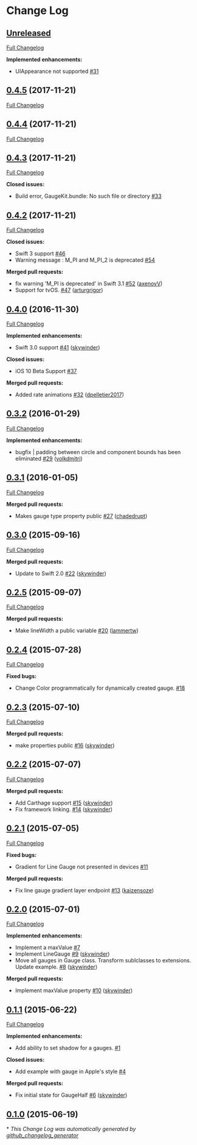 # Change Log

## [Unreleased](https://github.com/skywinder/GaugeKit/tree/HEAD)

[Full Changelog](https://github.com/skywinder/GaugeKit/compare/0.4.5...HEAD)

**Implemented enhancements:**

- UIAppearance not supported [\#31](https://github.com/skywinder/GaugeKit/issues/31)

## [0.4.5](https://github.com/skywinder/GaugeKit/tree/0.4.5) (2017-11-21)
[Full Changelog](https://github.com/skywinder/GaugeKit/compare/0.4.4...0.4.5)

## [0.4.4](https://github.com/skywinder/GaugeKit/tree/0.4.4) (2017-11-21)
[Full Changelog](https://github.com/skywinder/GaugeKit/compare/0.4.3...0.4.4)

## [0.4.3](https://github.com/skywinder/GaugeKit/tree/0.4.3) (2017-11-21)
[Full Changelog](https://github.com/skywinder/GaugeKit/compare/0.4.2...0.4.3)

**Closed issues:**

- Build error, GaugeKit.bundle: No such file or directory [\#33](https://github.com/skywinder/GaugeKit/issues/33)

## [0.4.2](https://github.com/skywinder/GaugeKit/tree/0.4.2) (2017-11-21)
[Full Changelog](https://github.com/skywinder/GaugeKit/compare/0.4.0...0.4.2)

**Closed issues:**

- Swift 3 support [\#46](https://github.com/skywinder/GaugeKit/issues/46)
- Warning message : M\_PI and M\_PI\_2 is deprecated [\#54](https://github.com/skywinder/GaugeKit/issues/54)

**Merged pull requests:**

- fix warning 'M\_PI is deprecated' in Swift 3.1 [\#52](https://github.com/skywinder/GaugeKit/pull/52) ([axenovV](https://github.com/axenovV))
- Support for tvOS. [\#47](https://github.com/skywinder/GaugeKit/pull/47) ([arturgrigor](https://github.com/arturgrigor))

## [0.4.0](https://github.com/skywinder/GaugeKit/tree/0.4.0) (2016-11-30)
[Full Changelog](https://github.com/skywinder/GaugeKit/compare/0.3.2...0.4.0)

**Implemented enhancements:**

- Swift 3.0 support [\#41](https://github.com/skywinder/GaugeKit/pull/41) ([skywinder](https://github.com/skywinder))

**Closed issues:**

- iOS 10 Beta Support [\#37](https://github.com/skywinder/GaugeKit/issues/37)

**Merged pull requests:**

- Added rate animations [\#32](https://github.com/skywinder/GaugeKit/pull/32) ([dpelletier2017](https://github.com/dpelletier2017))

## [0.3.2](https://github.com/skywinder/GaugeKit/tree/0.3.2) (2016-01-29)
[Full Changelog](https://github.com/skywinder/GaugeKit/compare/0.3.1...0.3.2)

**Implemented enhancements:**

- bugfix | padding between circle and component bounds has been eliminated [\#29](https://github.com/skywinder/GaugeKit/pull/29) ([volkdmitri](https://github.com/volkdmitri))

## [0.3.1](https://github.com/skywinder/GaugeKit/tree/0.3.1) (2016-01-05)
[Full Changelog](https://github.com/skywinder/GaugeKit/compare/0.3.0...0.3.1)

**Merged pull requests:**

- Makes gauge type property public [\#27](https://github.com/skywinder/GaugeKit/pull/27) ([chadedrupt](https://github.com/chadedrupt))

## [0.3.0](https://github.com/skywinder/GaugeKit/tree/0.3.0) (2015-09-16)
[Full Changelog](https://github.com/skywinder/GaugeKit/compare/0.2.5...0.3.0)

**Merged pull requests:**

- Update to Swift 2.0 [\#22](https://github.com/skywinder/GaugeKit/pull/22) ([skywinder](https://github.com/skywinder))

## [0.2.5](https://github.com/skywinder/GaugeKit/tree/0.2.5) (2015-09-07)
[Full Changelog](https://github.com/skywinder/GaugeKit/compare/0.2.4...0.2.5)

**Merged pull requests:**

- Make lineWidth a public variable [\#20](https://github.com/skywinder/GaugeKit/pull/20) ([lammertw](https://github.com/lammertw))

## [0.2.4](https://github.com/skywinder/GaugeKit/tree/0.2.4) (2015-07-28)
[Full Changelog](https://github.com/skywinder/GaugeKit/compare/0.2.3...0.2.4)

**Fixed bugs:**

- Change Color programmatically for dynamically created gauge. [\#18](https://github.com/skywinder/GaugeKit/issues/18)

## [0.2.3](https://github.com/skywinder/GaugeKit/tree/0.2.3) (2015-07-10)
[Full Changelog](https://github.com/skywinder/GaugeKit/compare/0.2.2...0.2.3)

**Merged pull requests:**

- make properties public [\#16](https://github.com/skywinder/GaugeKit/pull/16) ([skywinder](https://github.com/skywinder))

## [0.2.2](https://github.com/skywinder/GaugeKit/tree/0.2.2) (2015-07-07)
[Full Changelog](https://github.com/skywinder/GaugeKit/compare/0.2.1...0.2.2)

**Merged pull requests:**

- Add Carthage support [\#15](https://github.com/skywinder/GaugeKit/pull/15) ([skywinder](https://github.com/skywinder))
- Fix framework linking. [\#14](https://github.com/skywinder/GaugeKit/pull/14) ([skywinder](https://github.com/skywinder))

## [0.2.1](https://github.com/skywinder/GaugeKit/tree/0.2.1) (2015-07-05)
[Full Changelog](https://github.com/skywinder/GaugeKit/compare/0.2.0...0.2.1)

**Fixed bugs:**

- Gradient for Line Gauge not presented in devices [\#11](https://github.com/skywinder/GaugeKit/issues/11)

**Merged pull requests:**

- Fix line gauge gradient layer endpoint [\#13](https://github.com/skywinder/GaugeKit/pull/13) ([kaizensoze](https://github.com/kaizensoze))

## [0.2.0](https://github.com/skywinder/GaugeKit/tree/0.2.0) (2015-07-01)
[Full Changelog](https://github.com/skywinder/GaugeKit/compare/0.1.1...0.2.0)

**Implemented enhancements:**

- Implement a maxValue [\#7](https://github.com/skywinder/GaugeKit/issues/7)
- Implement LineGauge [\#9](https://github.com/skywinder/GaugeKit/pull/9) ([skywinder](https://github.com/skywinder))
- Move all gauges in Gauge class. Transform sublclasses to extensions. Update example. [\#8](https://github.com/skywinder/GaugeKit/pull/8) ([skywinder](https://github.com/skywinder))

**Merged pull requests:**

- Implement maxValue property [\#10](https://github.com/skywinder/GaugeKit/pull/10) ([skywinder](https://github.com/skywinder))

## [0.1.1](https://github.com/skywinder/GaugeKit/tree/0.1.1) (2015-06-22)
[Full Changelog](https://github.com/skywinder/GaugeKit/compare/0.1.0...0.1.1)

**Implemented enhancements:**

- Add ability to set shadow for a gauges. [\#1](https://github.com/skywinder/GaugeKit/issues/1)

**Closed issues:**

- Add example with gauge in Apple's style [\#4](https://github.com/skywinder/GaugeKit/issues/4)

**Merged pull requests:**

- Fix initial state for GaugeHalf [\#6](https://github.com/skywinder/GaugeKit/pull/6) ([skywinder](https://github.com/skywinder))

## [0.1.0](https://github.com/skywinder/GaugeKit/tree/0.1.0) (2015-06-19)


\* *This Change Log was automatically generated by [github_changelog_generator](https://github.com/skywinder/Github-Changelog-Generator)*